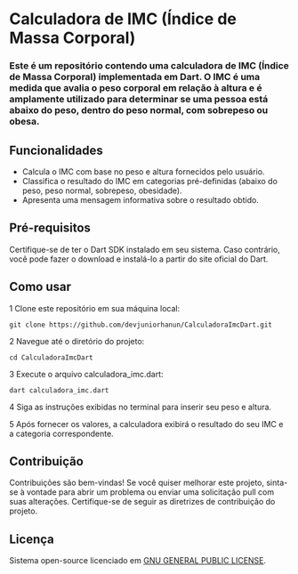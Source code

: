 # Calculadora de IMC (Índice de Massa Corporal)

### Este é um repositório contendo uma calculadora de IMC (Índice de Massa Corporal) implementada em Dart. O IMC é uma medida que avalia o peso corporal em relação à altura e é amplamente utilizado para determinar se uma pessoa está abaixo do peso, dentro do peso normal, com sobrepeso ou obesa.

## Funcionalidades
- Calcula o IMC com base no peso e altura fornecidos pelo usuário.
- Classifica o resultado do IMC em categorias pré-definidas (abaixo do peso, peso normal, sobrepeso, obesidade).
- Apresenta uma mensagem informativa sobre o resultado obtido.

## Pré-requisitos
Certifique-se de ter o Dart SDK instalado em seu sistema. Caso contrário, você pode fazer o download e instalá-lo a partir do site oficial do Dart.

## Como usar
1 Clone este repositório em sua máquina local:
```
git clone https://github.com/devjuniorhanun/CalculadoraImcDart.git
```
2 Navegue até o diretório do projeto:
```
cd CalculadoraImcDart
```
3 Execute o arquivo calculadora_imc.dart:
```
dart calculadora_imc.dart
```
4 Siga as instruções exibidas no terminal para inserir seu peso e altura.

5 Após fornecer os valores, a calculadora exibirá o resultado do seu IMC e a categoria correspondente.

## Contribuição
Contribuições são bem-vindas! Se você quiser melhorar este projeto, sinta-se à vontade para abrir um problema ou enviar uma solicitação pull com suas alterações. Certifique-se de seguir as diretrizes de contribuição do projeto.

## Licença
Sistema open-source licenciado em [GNU GENERAL PUBLIC LICENSE](https://fsf.org/).
